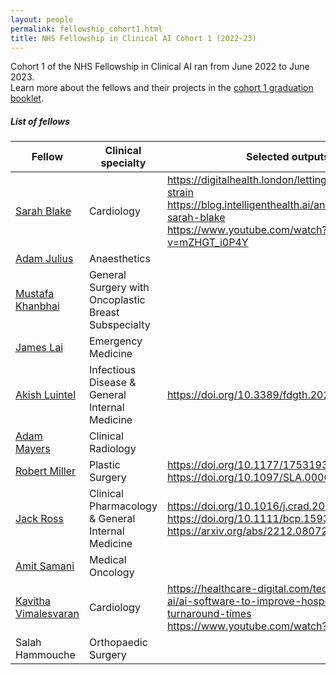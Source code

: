 ```yaml
---
layout: people
permalink: fellowship_cohort1.html
title: NHS Fellowship in Clinical AI Cohort 1 (2022-23) 
---
```


Cohort 1 of the NHS Fellowship in Clinical AI ran from June 2022 to June 2023.<br>
Learn more about the fellows and their projects in the [cohort 1 graduation booklet](assets/docs/FCAI_C1_GraduationBooklet.pdf).

<h5>List of fellows</h5>


| Fellow                                                                               | Clinical specialty                                   | Selected outputs
|--------------------------------------------------------------------------------------|------------------------------------------------------| ---
| [Sarah Blake](https://www.linkedin.com/in/sarah-blake-571a9618a/)                    | Cardiology                                           |<https://digitalhealth.london/letting-ai-take-the-strain> <br /> <https://blog.intelligenthealth.ai/an-interview-with-sarah-blake>  <br /> <https://www.youtube.com/watch?v=mZHGT_i0P4Y>
| [Adam Julius](https://www.linkedin.com/in/adam-julius-764b20275/)                    | Anaesthetics                                         |
| [Mustafa Khanbhai](https://www.linkedin.com/in/mustafa-khanbhai-phd-frcs-6a52b4121/) | General Surgery with Oncoplastic Breast Subspecialty |
| [James Lai](https://www.linkedin.com/in/jamestflai/)                                 | Emergency Medicine                                   | 
| [Akish Luintel](https://www.linkedin.com/in/akish-luintel-652407a2/)                 | Infectious Disease & General Internal Medicine       | <https://doi.org/10.3389/fdgth.2023.1161098>
| [Adam Mayers](https://www.linkedin.com/in/adam-mayers-225311272/)                    | Clinical Radiology                                   |
| [Robert Miller](https://scholar.google.co.uk/citations?user=gDW-DoAAAAAJ&hl=en)      | Plastic Surgery                                      |<https://doi.org/10.1177/17531934231152592> <br/> <https://doi.org/10.1097/SLA.0000000000005896>
| [Jack Ross](https://www.linkedin.com/in/jack-ross-b3673154/)                         | Clinical Pharmacology & General Internal Medicine    | <https://doi.org/10.1016/j.crad.2022.09.132> <br/> <https://doi.org/10.1111/bcp.15930> <br /> <https://arxiv.org/abs/2212.08072>
| [Amit Samani](https://www.linkedin.com/in/amit-samani-561331189/)                    | Medical Oncology                                     |
| [Kavitha Vimalesvaran](https://www.linkedin.com/in/kavitha-vimalesvaran-83600979/)   | Cardiology                                           | <https://healthcare-digital.com/technology-and-ai/ai-software-to-improve-hospital-patient-turnaround-times> <br/> <https://www.youtube.com/watch?v=Rh_Q0tzl8wc>
| Salah Hammouche                                                                      | Orthopaedic Surgery                                  |


